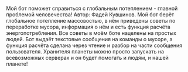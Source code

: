 Мой бот поможет справиться с глобальным потеплением - главной проблемой человечества!
Автор: Фадей Кувшинов.
Мой бот берёт глобальное потепление массовостью, в нём приведены советы по переработке мусора, информация о нём и есть функция расчёта энергопотребления.
Все советы в моём боте нацелены на простых людей.
Бот выдаёт текстовые сообщения на команды о мусоре, а функция расчёта сделана через чтение и разбор на части сообщения пользователя.
Хранителя планеты можно просто запускать на всевозможных серверах и он будет помогать и людям, и нашей планете!
